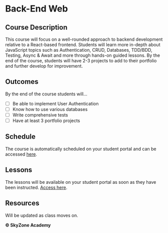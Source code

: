# Back-End Web

## Course Description
This course will focus on a well-rounded approach to backend development relative to a React-based frontend. Students will learn more in-depth about JavaScript  topics such as Authentication, CRUD, Databases, TDD/BDD, Testing, Async & Await and more through hands-on guided lessons. By the end of the course, students will have 2-3 projects to add to their portfolio and further develop for improvement.

## Outcomes
By the end of the course students will...
- [ ] Be able to implement User Authentication
- [ ] Know how to use various databases
- [ ] Write comprehensive tests
- [ ] Have at least 3 portfolio projects 

## Schedule
The course is automatically scheduled on your student portal and can be accessed [here](https://dashboard.skyzone.dev/calendar/index).

## Lessons
The lessons will be available on your student portal as soon as they have been instructed. [Access here](https://dashboard.skyzone.dev/catalog/index).

## Resources
Will be updated as class moves on.

<b>© SkyZone Academy</b>
